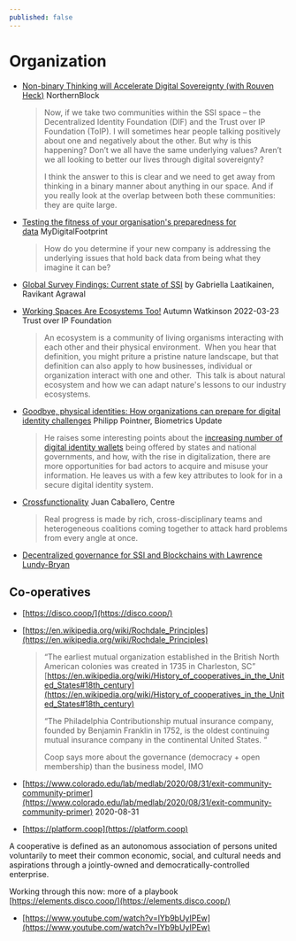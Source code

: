 ```yaml
---
published: false
---
```

# Organization
* [Non-binary Thinking will Accelerate Digital Sovereignty (with Rouven Heck)](https://northernblock.io/non-binary-thinking-will-accelerate-digital-sovereignty-with-rouven-heck/) NorthernBlock
  > Now, if we take two communities within the SSI space – the Decentralized Identity Foundation (DIF) and the Trust over IP Foundation (ToIP). I will sometimes hear people talking positively about one and negatively about the other. But why is this happening? Don’t we all have the same underlying values? Aren’t we all looking to better our lives through digital sovereignty?
  > 
  > I think the answer to this is clear and we need to get away from thinking in a binary manner about anything in our space. And if you really look at the overlap between both these communities: they are quite large.
* [Testing the fitness of your organisation's preparedness for data](https://www.mydigitalfootprint.com/2021/08/testing-fitness-of-your-organisations.html) MyDigitalFootprint
  > How do you determine if your new company is addressing the underlying issues that hold back data from being what they imagine it can be?
* [Global Survey Findings: Current state of SSI](https://iiw.idcommons.net/12O/_Global_Survey_Findings:_Current_state_of_SSI) by Gabriella Laatikainen, Ravikant Agrawal
* [Working Spaces Are Ecosystems Too!](https://www.youtube.com/watch?v=MfBoUDNcyW4) Autumn Watkinson 2022-03-23 Trust over IP Foundation
  > An ecosystem is a community of living organisms interacting with each other and their physical environment.  When you hear that definition, you might priture a pristine nature landscape, but that definition can also apply to how businesses, individual or organization interact with one and other.  This talk is about natural ecosystem and how we can adapt nature's lessons to our industry ecosystems.
* [Goodbye, physical identities: How organizations can prepare for digital identity challenges](https://www.biometricupdate.com/202208/goodbye-physical-identities-how-organizations-can-prepare-for-digital-identity-challenges) Philipp Pointner, Biometrics Update
    > He raises some interesting points about the [increasing number of digital identity wallets](https://www.gartner.com/en/newsroom/press-releases/2022-02-21-govt-tech-trends-2022-press-release) being offered by states and national governments, and how, with the rise in digitalization, there are more opportunities for bad actors to acquire and misuse your information. He leaves us with a few key  attributes to look for in a secure digital identity system.

* [Crossfunctionality](https://docs.centre.io/blog/crossfunctionationality) Juan Caballero, Centre
  > Real progress is made by rich, cross-disciplinary teams and heterogeneous coalitions coming together to attack hard problems from every angle at once.
* [Decentralized governance for SSI and Blockchains with Lawrence Lundy-Bryan](https://www.slideshare.net/SSIMeetup/decentralized-governance-for-ssi-and-blockchains-with-lawrence-lundybryan)
## Co-operatives

* [https://disco.coop/](https://disco.coop/)

* [https://en.wikipedia.org/wiki/Rochdale_Principles](https://en.wikipedia.org/wiki/Rochdale_Principles)
  > “The earliest mutual organization established in the British North American colonies was created in 1735 in Charleston, SC” [https://en.wikipedia.org/wiki/History_of_cooperatives_in_the_United_States#18th_century](https://en.wikipedia.org/wiki/History_of_cooperatives_in_the_United_States#18th_century)
  > 
  > “The Philadelphia Contributionship mutual insurance company, founded by Benjamin Franklin in 1752, is the oldest continuing mutual insurance company in the continental United States. “
  > 
  > Coop says more about the governance (democracy + open membership) than the business model, IMO

* [https://www.colorado.edu/lab/medlab/2020/08/31/exit-community-community-primer](https://www.colorado.edu/lab/medlab/2020/08/31/exit-community-community-primer) 2020-08-31

* [https://platform.coop](https://platform.coop)

A cooperative is defined as an autonomous association of persons united voluntarily to meet their common economic, social, and cultural needs and aspirations through a jointly-owned and democratically-controlled enterprise.

Working through this now: more of a playbook [https://elements.disco.coop/](https://elements.disco.coop/)

* [https://www.youtube.com/watch?v=lYb9bUyIPEw](https://www.youtube.com/watch?v=lYb9bUyIPEw)
